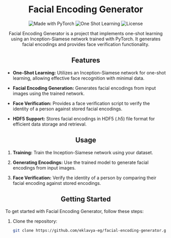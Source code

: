 <h1 align="center">Facial Encoding Generator</h1>

<p align="center">
  <img src="https://img.shields.io/badge/Made%20with-PyTorch-EE4C2C?style=flat&logo=pytorch&logoColor=white" alt="Made with PyTorch">
  <img src="https://img.shields.io/badge/One%20Shot%20Learning-✔-blue" alt="One Shot Learning">
  <img src="https://img.shields.io/github/license/eklavya-eg/facial-encoding-generator" alt="License">
</p>

<p align="center">
  Facial Encoding Generator is a project that implements one-shot learning using an Inception-Siamese network trained with PyTorch. It generates facial encodings and provides face verification functionality.
</p>

<h2 align="center">Features</h2>

- **One-Shot Learning:** Utilizes an Inception-Siamese network for one-shot learning, allowing effective face recognition with minimal data.
  
- **Facial Encoding Generation:** Generates facial encodings from input images using the trained network.
  
- **Face Verification:** Provides a face verification script to verify the identity of a person against stored facial encodings.
  
- **HDF5 Support:** Stores facial encodings in HDF5 (.h5) file format for efficient data storage and retrieval.

<h2 align="center">Usage</h2>

1. **Training:** Train the Inception-Siamese network using your dataset.
   
2. **Generating Encodings:** Use the trained model to generate facial encodings from input images.
   
3. **Face Verification:** Verify the identity of a person by comparing their facial encoding against stored encodings.

<h2 align="center">Getting Started</h2>

To get started with Facial Encoding Generator, follow these steps:

1. Clone the repository:
   ```sh
   git clone https://github.com/eklavya-eg/facial-encoding-generator.git
